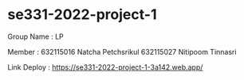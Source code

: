 # se331-2022-project-1

Group Name : LP

Member : 632115016 Natcha Petchsrikul
         632115027 Nitipoom Tinnasri

Link Deploy : https://se331-2022-project-1-3a142.web.app/
